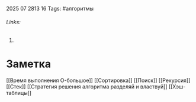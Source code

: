 2025 07 2813 16
Tags: #алгоритмы 
###### Links: 
1) 
# Заметка
[[Время выполнения O-большое]]
[[Сортировка]]
[[Поиск]]
[[Рекурсия]]
[[Стек]]
[[Стратегия решения алгоритма разделяй и властвуй]]
[[Хэш-таблицы]]